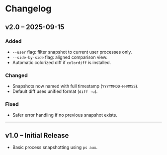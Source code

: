 # Changelog

## v2.0 – 2025-09-15
### Added
- `--user` flag: filter snapshot to current user processes only.
- `--side-by-side` flag: aligned comparison view.
- Automatic colorized diff if `colordiff` is installed.

### Changed
- Snapshots now named with full timestamp (`YYYYMMDD-HHMMSS`).
- Default diff uses unified format (`diff -u`).

### Fixed
- Safer error handling if no previous snapshot exists.

---

## v1.0 – Initial Release
- Basic process snapshotting using `ps aux`.
